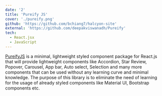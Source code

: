 ```yaml
---
date: '2'
title: 'Pureify JS'
cover: './pureify.png'
github: 'https://github.com/bchiang7/halcyon-site'
external: 'https://github.com/deepakviswanadh/Pureify'
tech:
  - React.jsx
  - JavaScript
---
```


[PureifyJS](https://github.com/deepakviswanadh/Pureify) is a minimal, lightweight styled component package for React.js that will provide lightweight components like Accordion, Star Review, Popover, Carousel, App bar, Auto select, Selection and many more components that can be used without any learning curve and minimal knowledge. The purpose of this library is to eliminate the need of learning for the usage of already styled components like Material UI, Bootstrap components etc.
